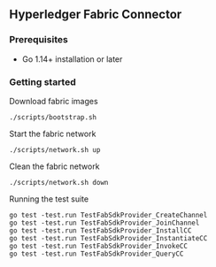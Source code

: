 ## Hyperledger Fabric Connector

### Prerequisites
- Go 1.14+ installation or later

### Getting started
Download fabric images
```
./scripts/bootstrap.sh
```
Start the fabric network
```
./scripts/network.sh up
```
Clean the fabric network
```
./scripts/network.sh down
```

Running the test suite
```
go test -test.run TestFabSdkProvider_CreateChannel
go test -test.run TestFabSdkProvider_JoinChannel
go test -test.run TestFabSdkProvider_InstallCC
go test -test.run TestFabSdkProvider_InstantiateCC
go test -test.run TestFabSdkProvider_InvokeCC
go test -test.run TestFabSdkProvider_QueryCC
```
